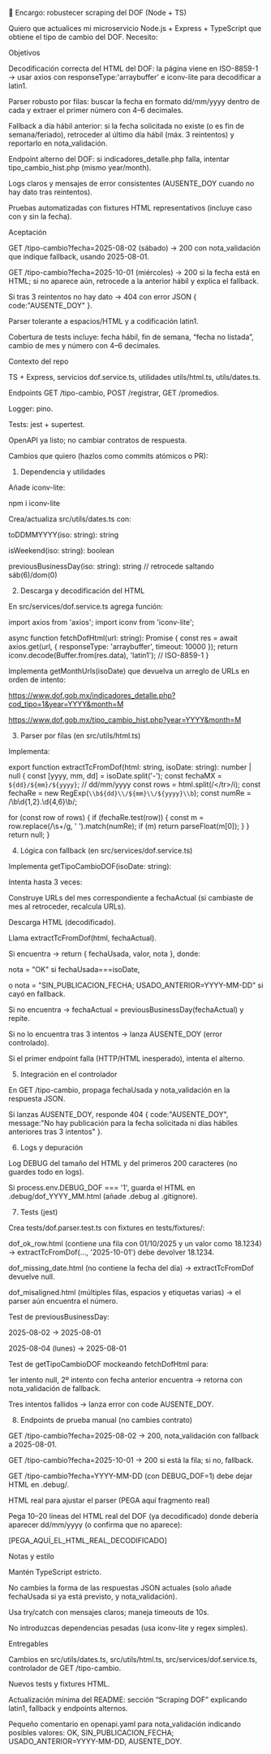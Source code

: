 🔧 Encargo: robustecer scraping del DOF (Node + TS)

Quiero que actualices mi microservicio Node.js + Express + TypeScript que obtiene el tipo de cambio del DOF. Necesito:

Objetivos

Decodificación correcta del HTML del DOF: la página viene en ISO-8859-1 → usar axios con responseType:'arraybuffer' e iconv-lite para decodificar a latin1.

Parser robusto por filas: buscar la fecha en formato dd/mm/yyyy dentro de cada <tr> y extraer el primer número con 4–6 decimales.

Fallback a día hábil anterior: si la fecha solicitada no existe (o es fin de semana/feriado), retroceder al último día hábil (máx. 3 reintentos) y reportarlo en nota_validación.

Endpoint alterno del DOF: si indicadores_detalle.php falla, intentar tipo_cambio_hist.php (mismo year/month).

Logs claros y mensajes de error consistentes (AUSENTE_DOY cuando no hay dato tras reintentos).

Pruebas automatizadas con fixtures HTML representativos (incluye caso con y sin la fecha).

Aceptación

GET /tipo-cambio?fecha=2025-08-02 (sábado) → 200 con nota_validación que indique fallback, usando 2025-08-01.

GET /tipo-cambio?fecha=2025-10-01 (miércoles) → 200 si la fecha está en HTML; si no aparece aún, retrocede a la anterior hábil y explica el fallback.

Si tras 3 reintentos no hay dato → 404 con error JSON { code:"AUSENTE_DOY" }.

Parser tolerante a espacios/HTML y a codificación latin1.

Cobertura de tests incluye: fecha hábil, fin de semana, “fecha no listada”, cambio de mes y número con 4–6 decimales.

Contexto del repo

TS + Express, servicios dof.service.ts, utilidades utils/html.ts, utils/dates.ts.

Endpoints GET /tipo-cambio, POST /registrar, GET /promedios.

Logger: pino.

Tests: jest + supertest.

OpenAPI ya listo; no cambiar contratos de respuesta.

Cambios que quiero (hazlos como commits atómicos o PR):
1) Dependencia y utilidades

Añade iconv-lite:

npm i iconv-lite


Crea/actualiza src/utils/dates.ts con:

toDDMMYYYY(iso: string): string

isWeekend(iso: string): boolean

previousBusinessDay(iso: string): string // retrocede saltando sáb(6)/dom(0)

2) Descarga y decodificación del HTML

En src/services/dof.service.ts agrega función:

import axios from 'axios';
import iconv from 'iconv-lite';

async function fetchDofHtml(url: string): Promise<string> {
  const res = await axios.get(url, { responseType: 'arraybuffer', timeout: 10000 });
  return iconv.decode(Buffer.from(res.data), 'latin1'); // ISO-8859-1
}


Implementa getMonthUrls(isoDate) que devuelva un arreglo de URLs en orden de intento:

https://www.dof.gob.mx/indicadores_detalle.php?cod_tipo=1&year=YYYY&month=M

https://www.dof.gob.mx/tipo_cambio_hist.php?year=YYYY&month=M

3) Parser por filas (en src/utils/html.ts)

Implementa:

export function extractTcFromDof(html: string, isoDate: string): number | null {
  const [yyyy, mm, dd] = isoDate.split('-');
  const fechaMX = `${dd}/${mm}/${yyyy}`;              // dd/mm/yyyy
  const rows = html.split(/<\/tr>/i);
  const fechaRe = new RegExp(`\\b${dd}\\/${mm}\\/${yyyy}\\b`);
  const numRe = /\b\d{1,2}\.\d{4,6}\b/;

  for (const row of rows) {
    if (fechaRe.test(row)) {
      const m = row.replace(/\s+/g, ' ').match(numRe);
      if (m) return parseFloat(m[0]);
    }
  }
  return null;
}

4) Lógica con fallback (en src/services/dof.service.ts)

Implementa getTipoCambioDOF(isoDate: string):

Intenta hasta 3 veces:

Construye URLs del mes correspondiente a fechaActual (si cambiaste de mes al retroceder, recalcula URLs).

Descarga HTML (decodificado).

Llama extractTcFromDof(html, fechaActual).

Si encuentra → return { fechaUsada, valor, nota }, donde:

nota = "OK" si fechaUsada===isoDate,

o nota = "SIN_PUBLICACION_FECHA; USADO_ANTERIOR=YYYY-MM-DD" si cayó en fallback.

Si no encuentra → fechaActual = previousBusinessDay(fechaActual) y repite.

Si no lo encuentra tras 3 intentos → lanza AUSENTE_DOY (error controlado).

Si el primer endpoint falla (HTTP/HTML inesperado), intenta el alterno.

5) Integración en el controlador

En GET /tipo-cambio, propaga fechaUsada y nota_validación en la respuesta JSON.

Si lanzas AUSENTE_DOY, responde 404 { code:"AUSENTE_DOY", message:"No hay publicación para la fecha solicitada ni días hábiles anteriores tras 3 intentos" }.

6) Logs y depuración

Log DEBUG del tamaño del HTML y del primeros 200 caracteres (no guardes todo en logs).

Si process.env.DEBUG_DOF === '1', guarda el HTML en .debug/dof_YYYY_MM.html (añade .debug al .gitignore).

7) Tests (jest)

Crea tests/dof.parser.test.ts con fixtures en tests/fixtures/:

dof_ok_row.html (contiene una fila con 01/10/2025 y un valor como 18.1234) → extractTcFromDof(..., '2025-10-01') debe devolver 18.1234.

dof_missing_date.html (no contiene la fecha del día) → extractTcFromDof devuelve null.

dof_misaligned.html (múltiples filas, espacios y etiquetas varias) → el parser aún encuentra el número.

Test de previousBusinessDay:

2025-08-02 → 2025-08-01

2025-08-04 (lunes) → 2025-08-01

Test de getTipoCambioDOF mockeando fetchDofHtml para:

1er intento null, 2º intento con fecha anterior encuentra → retorna con nota_validación de fallback.

Tres intentos fallidos → lanza error con code AUSENTE_DOY.

8) Endpoints de prueba manual (no cambies contrato)

GET /tipo-cambio?fecha=2025-08-02 → 200, nota_validación con fallback a 2025-08-01.

GET /tipo-cambio?fecha=2025-10-01 → 200 si está la fila; si no, fallback.

GET /tipo-cambio?fecha=YYYY-MM-DD (con DEBUG_DOF=1) debe dejar HTML en .debug/.

HTML real para ajustar el parser (PEGA aquí fragmento real)

Pega 10–20 líneas del HTML real del DOF (ya decodificado) donde debería aparecer dd/mm/yyyy (o confirma que no aparece):

<!-- DOF OCTUBRE (fragmento REAL) -->
[PEGA_AQUÍ_EL_HTML_REAL_DECODIFICADO]

Notas y estilo

Mantén TypeScript estricto.

No cambies la forma de las respuestas JSON actuales (solo añade fechaUsada si ya está previsto, y nota_validación).

Usa try/catch con mensajes claros; maneja timeouts de 10s.

No introduzcas dependencias pesadas (usa iconv-lite y regex simples).

Entregables

Cambios en src/utils/dates.ts, src/utils/html.ts, src/services/dof.service.ts, controlador de GET /tipo-cambio.

Nuevos tests y fixtures HTML.

Actualización mínima del README: sección “Scraping DOF” explicando latin1, fallback y endpoints alternos.

Pequeño comentario en openapi.yaml para nota_validación indicando posibles valores: OK, SIN_PUBLICACION_FECHA; USADO_ANTERIOR=YYYY-MM-DD, AUSENTE_DOY.